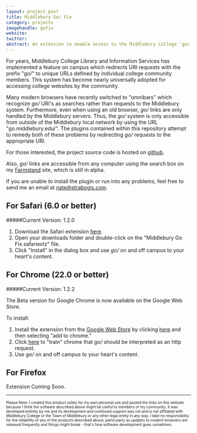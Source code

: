 ```yaml
---
layout: project_post
title: Middlebury Go/ Fix
category: projects
imagehandle: gofix
website:
twitter:
abstract: An extension to enable access to the Middlebury College 'go/' system in the Safari 6 omni-box.
---
```


For years, Middlebury College Library and Information Services has implemented a feature on campus which redirects URI requests with the prefix "go/" to unique URLs defined by individual college community members. This system has become nearly universally adopted for accessing college websites by the community.

Many modern browsers have recently switched to "omnibars" which recognize *go/* URI's as searches rather than requests to the Middlebury system. Furthermore, even when using an old browser, *go/* links are only handled by the Middlebury servers. Thus, the *go/* system is only accessible from outside of the Middlebury local network by using the URL "go.middlebury.edu/". The plugins contained within this repository attempt to remedy both of these problems by redirecting *go/* requests to the appropriate URI.

For those interested, the project source code is hosted on [github](https://github.com/tnbeatty/Middlebury-Go-Fix).

Also, *go/* links are accessible from any computer using the search box on my [Farmstand](http://middfarmstand.heroku.com) site, which is still in alpha.

If you are unable to install the plugin or run into any problems, feel free to send me an email at [nate@strabogis.com](mailto:nate@strabogis.com).

For Safari (6.0 or better)
---

#####Current Version: 1.2.0

1. Download the Safari extension [here](https://raw.github.com/tnbeatty/Middlebury-Go-Fix/master/Middlebury%20Go%20Fix.safariextz).
2. Open your downloads folder and double-click on the "Middlebury Go Fix.safariextz" file.
3. Click "Install" in the dialog box and use *go/* on and off campus to your heart's content.

For Chrome (22.0 or better)
---

#####Current Version: 1.2.2

The Beta version for Google Chrome is now available on the Google Web Store.

To install:

1. Install the extension from the [Google Web Store](https://chrome.google.com/webstore/detail/middlebury-go/iknpplmmagmemgmhannnfjmcpkeppdef) by clicking [here](https://chrome.google.com/webstore/detail/middlebury-go/iknpplmmagmemgmhannnfjmcpkeppdef) and then selecting "add to chrome."
2. Click [here](http://go/fixgo) to "train" chrome that *go/* should be interpreted as an http request.
3. Use *go/* on and off campus to your heart's content.

For Firefox
---
Extension Coming Soon.

<hr />

<p style="font-size: 10px;">Please Note: I created this product solely for my own personal use and posted the links on this website because I think the software described above might be useful to members of my community. It was developed entirely by me and its development and continued support was not and is not affiliated with Middlebury College or the Town of Middlebury or any other legal entity in any way. I take no responsibility for the reliability of any of the products described above, particularly as updates to modern browsers are released frequently and things might break - that's how software development goes sometimes.</p>